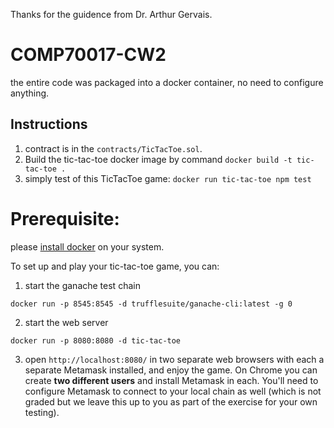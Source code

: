 Thanks for the guidence from Dr. Arthur Gervais.  

# COMP70017-CW2
the entire code was packaged into a docker container, no need to configure anything.

## Instructions
1. contract is in the `contracts/TicTacToe.sol`.
2. Build the tic-tac-toe docker image by command  `docker build -t tic-tac-toe .`
3. simply test of this TicTacToe game: `docker run tic-tac-toe npm test` 

# Prerequisite: 

please [install docker](https://docs.docker.com/desktop/) on your system.

To set up and play your tic-tac-toe game, you can:

1. start the ganache test chain

`docker run -p 8545:8545 -d trufflesuite/ganache-cli:latest -g 0`

2. start the web server

`docker run -p 8080:8080 -d tic-tac-toe`

3. open `http://localhost:8080/` in two separate web browsers with each a separate Metamask installed, and enjoy the game. On Chrome you can create **two different users** and install Metamask in each. You'll need to configure Metamask to connect to your local chain as well (which is not graded but we leave this up to you as part of the exercise for your own testing).







